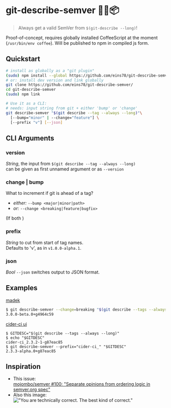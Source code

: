 # git-describe-semver 🌿📝📦

> Always get a valid SemVer from `$(git-describe --long)`!

Proof-of-concept, requires globally installed CoffeeScript
at the moment (`/usr/bin/env coffee`).
Will be published to npm in compiled js form.


## Quickstart

```bash
# install as globally as a "git plugin"
(sudo) npm install --global https://github.com/eins78/git-describe-semver/tarball/master
# or: install dev version and link globally
git clone https://github.com/eins78/git-describe-semver/
cd git-describe-semver
(sudo) npm link

# Use it as a CLI:
# needs: input string from git + either 'bump' or 'change'
git describe-semver "$(git describe --tag --always --long)"\
  [--bump="minor" | --change="feature"] \
  [--prefix "v"] [--json]
```

## CLI Arguments

### version

*String*, the input from `$(git describe --tag --always --long)`  
  can be given as first unnamed argument or as `--version`

### change | bump

What to increment if git is ahead of a tag?

- *either:* `--bump <major|minor|path>`
- *or:*     `--change <breaking|feature|bugfix>`

(If both )

### prefix

*String* to cut from start of tag names.  
Defaults to 'v', as in `v1.0.0-alpha.1`.

### json

*Bool* `--json` switches output to JSON format.


## Examples

[madek](https://github.com/zhdk/madek)

```bash
$ git describe-semver --change=breaking "$(git describe --tags --always --long)"
3.0.0-beta.0+g4964c59
```

[cider-ci ui](https://github.com/cider-ci/cider-ci_user-interface)

```
$ GITDESC="$(git describe --tags --always --long)"
$ echo "$GITDESC"
cider-ci_2.3.2-1-g87eac85
$ git describe-semver --prefix="cider-ci_" "$GITDESC"
2.3.3-alpha.0+g87eac85
```

## Inspiration

- This issue:  
  [mojombo/semver #100: "Separate opinions from ordering logic in semver.org spec"](https://github.com/mojombo/semver/issues/100#issuecomment-91017920)
- Also this image:  
  !["You are technically correct. The best kind of correct."](https://cdn.rawgit.com/eins78/a48a54bc4b57e19437e7/raw/71195b6b20d67e08b54fa53edb2befb85c410eca/technically_correct_futurama.jpg)
